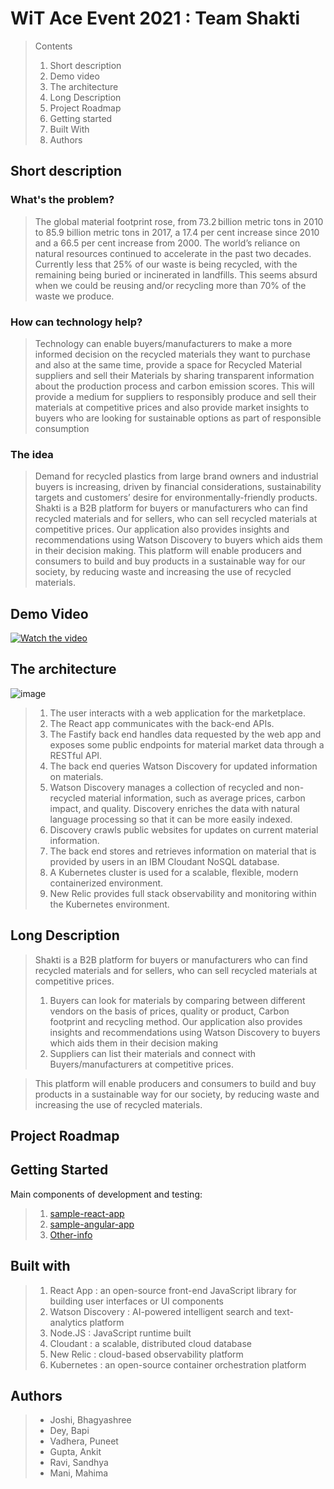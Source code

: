# WiT Ace Event 2021 : Team Shakti

> Contents
> 1.	Short description
> 2.	Demo video
> 3.	The architecture
> 4.	Long Description
> 5.	Project Roadmap
> 6.	Getting started
> 7.	Built With
> 8.	Authors


## Short description

### What's the problem?
> The global material footprint rose, from 73.2 billion metric tons in 2010 to 85.9 billion metric tons in 2017, a 17.4 per cent increase since 2010 and a 66.5 per cent increase from 2000. The world’s reliance on natural resources continued to accelerate in the past two decades.
Currently less that 25% of our waste is being recycled, with the remaining being buried or incinerated in landfills. This seems absurd when we could be reusing and/or recycling more than 70% of the waste we produce.

### How can technology help?
> Technology can enable buyers/manufacturers to make a more informed decision on the recycled materials they want to purchase and also at the same time, provide a space for Recycled Material suppliers and sell their Materials by sharing transparent information about the production process and carbon emission scores. 
> This will provide a medium for suppliers to responsibly produce and sell their materials at competitive prices and also provide market insights to buyers who are looking for sustainable options as part of responsible consumption 

### The idea
> Demand for recycled plastics from large brand owners and industrial buyers is increasing, driven by financial considerations, sustainability targets and customers’ desire for environmentally-friendly products. <br />
> Shakti is a B2B platform for buyers or manufacturers who can find recycled materials and for sellers, who can sell recycled materials at competitive prices.  Our application also provides insights and recommendations using Watson Discovery to buyers which aids them in their decision making. This platform will enable producers and consumers to build and buy products in a sustainable way for our society, by reducing waste and increasing the use of recycled materials. 

## Demo Video

[![Watch the video](https://github.com/Call-for-Code/Liquid-Prep/blob/master/images/readme/IBM-interview-video-image.png)](https://youtu.be/vOgCOoy_Bx0)

## The architecture

![image](https://camo.githubusercontent.com/2e38d2ec4d7db2226bdba6a60b8bb417b4b71f5d32e63dec82cabc2d5dc6aa93/68747470733a2f2f6477312e733831632e636f6d2f646576656c6f7065722d7374617469632d70616765732f63616c6c666f72636f64652f656e2f6765742d737461727465642f636c696d6174652d6368616e67652f677265656e2d636f6e73756d7074696f6e2f696d616765732f6366632d70726f64756374696f6e2d636f6e73756d7074696f6e2d6172636869746563747572652e706e67)

> 1.	The user interacts with a web application for the marketplace.
> 2.	The React app communicates with the back-end APIs.
> 3.	The Fastify back end handles data requested by the web app and exposes some public endpoints for material market data through a RESTful API.
> 4.	The back end queries Watson Discovery for updated information on materials.
> 5.	Watson Discovery manages a collection of recycled and non-recycled material information, such as average prices, carbon impact, and quality. Discovery enriches the data with natural language processing so that it can be more easily indexed.
> 6.	Discovery crawls public websites for updates on current material information.
> 7.	The back end stores and retrieves information on material that is provided by users in an IBM Cloudant NoSQL database.
> 8.	A Kubernetes cluster is used for a scalable, flexible, modern containerized environment.
> 9.	New Relic provides full stack observability and monitoring within the Kubernetes environment.

## Long Description

> Shakti is a B2B platform for buyers or manufacturers who can find recycled materials and for sellers, who can sell recycled materials at competitive prices. 
> 1.	Buyers can look for materials by comparing between different vendors on the basis of prices, quality or product, Carbon footprint and recycling method. Our application also provides insights and recommendations using Watson Discovery to buyers which aids them in their decision making
> 2.	Suppliers can list their materials and connect with Buyers/manufacturers at competitive prices.<br />

> This platform will enable producers and consumers to build and buy products in a sustainable way for our society, by reducing waste and increasing the use of recycled materials.

## Project Roadmap



## Getting Started 

Main components of development and testing: 

> 1.	[sample-react-app](./UI/) 
> 2.	[sample-angular-app](./API/)
> 3.	[Other-info](./shakti.ppt/)

## Built with

> 1.	React App : an open-source front-end JavaScript library for building user interfaces or UI components
> 2.	Watson Discovery : AI-powered intelligent search and text-​analytics platform
> 3.	Node.JS : JavaScript runtime built
> 4.	Cloudant : a scalable, distributed cloud database
> 5.	New Relic : cloud-based observability platform
> 6.	Kubernetes : an open-source container orchestration platform

## Authors

> * Joshi, Bhagyashree
> * Dey, Bapi
> * Vadhera, Puneet
> * Gupta, Ankit 
> * Ravi, Sandhya
> * Mani, Mahima 

